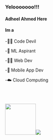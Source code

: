 ### Yelooooooo!!!
#### Adheel Ahmed Here 
#### Im a



-🐱‍👤 Code Devil

-🤖 ML Aspirant

-👨‍💻 Web Dev
  
-📱 Mobile App Dev

-☁️ Cloud Computing
  

<br><br>

<img src="https://media.tenor.com/images/217f0468962e1c1703c8719aca1b6b0b/tenor.gif" height="100px"/><img src="https://github-readme-stats.vercel.app/api?username=AdheelAhmed-D3CD&&show_icons=true&title_color=70ffea&icon_color=66fffc&text_color=daf7dc&bg_color=151515">



